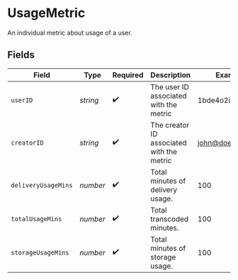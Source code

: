 # UsageMetric

An individual metric about usage of a user.



## Fields

| Field                                     | Type                                      | Required                                  | Description                               | Example                                   |
| ----------------------------------------- | ----------------------------------------- | ----------------------------------------- | ----------------------------------------- | ----------------------------------------- |
| `userID`                                  | *string*                                  | :heavy_check_mark:                        | The user ID associated with the metric    | 1bde4o2i6xycudoy                          |
| `creatorID`                               | *string*                                  | :heavy_check_mark:                        | The creator ID associated with the metric | john@doe.com                              |
| `deliveryUsageMins`                       | *number*                                  | :heavy_check_mark:                        | Total minutes of delivery usage.          | 100                                       |
| `totalUsageMins`                          | *number*                                  | :heavy_check_mark:                        | Total transcoded minutes.                 | 100                                       |
| `storageUsageMins`                        | *number*                                  | :heavy_check_mark:                        | Total minutes of storage usage.           | 100                                       |